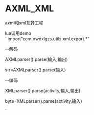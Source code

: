 # AXML_XML
axml和xml互转工程

lua调用demo
<br/>
`
import"com.nwdxlgzs.utils.xml.export.*"

--解码

AXMLparser().parse(输入,输出)

str=AXMLparser().parse(输入)

--编码

XMLparser().parse(activity,输入,输出)

byte=XMLparser().parse(activity,输入)

`

